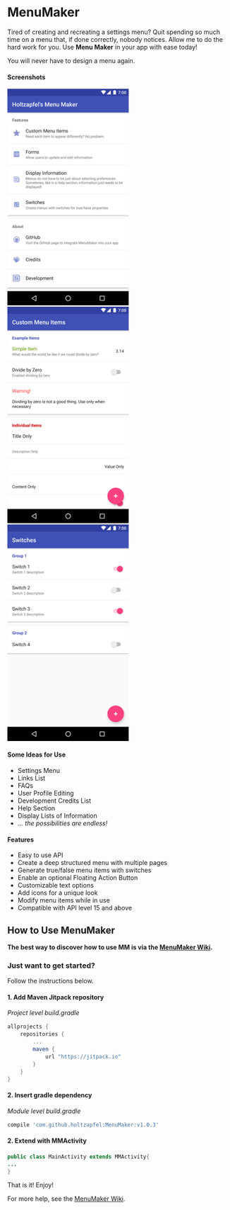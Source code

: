 # MenuMaker

Tired of creating and recreating a settings menu?  Quit spending so much time on a menu that, if done correctly, nobody notices.  Allow me to do the hard work for you.  Use **Menu Maker** in your app with ease today!  

You will never have to design a menu again.

#### Screenshots
<img src="https://github.com/holtzapfel/MenuMaker/raw/master/dev/screenshots/device-2017-06-30-112934.png" width="275"><img src="https://github.com/holtzapfel/MenuMaker/raw/master/dev/screenshots/device-2017-06-30-113659.png" width="275"><img src="https://github.com/holtzapfel/MenuMaker/raw/master/dev/screenshots/device-2017-06-30-113808.png" width="275">

#### Some Ideas for Use
- Settings Menu
- Links List
- FAQs
- User Profile Editing
- Development Credits List
- Help Section
- Display Lists of Information
- _... the possibilities are endless!_

#### Features
- Easy to use API
- Create a deep structured menu with multiple pages
- Generate true/false menu items with switches
- Enable an optional Floating Action Button
- Customizable text options
- Add icons for a unique look
- Modify menu items while in use
- Compatible with API level 15 and above

## How to Use MenuMaker
**The best way to discover how to use MM is via the [MenuMaker Wiki](https://github.com/holtzapfel/MenuMaker/wiki).**  
### Just want to get started?
Follow the instructions below.
#### 1. Add Maven Jitpack repository
_Project level build.gradle_
```gradle
allprojects {
    repositories {
        ...
        maven { 
            url "https://jitpack.io" 
        }
    }
}
```
#### 2. Insert gradle dependency
_Module level build.gradle_
```gradle
compile 'com.github.holtzapfel:MenuMaker:v1.0.3'
```
#### 2. Extend with **MMActivity**
```java
public class MainActivity extends MMActivity{
...
}
```
That is it!  Enjoy!

For more help, see the [MenuMaker Wiki](https://github.com/holtzapfel/MenuMaker/wiki).
